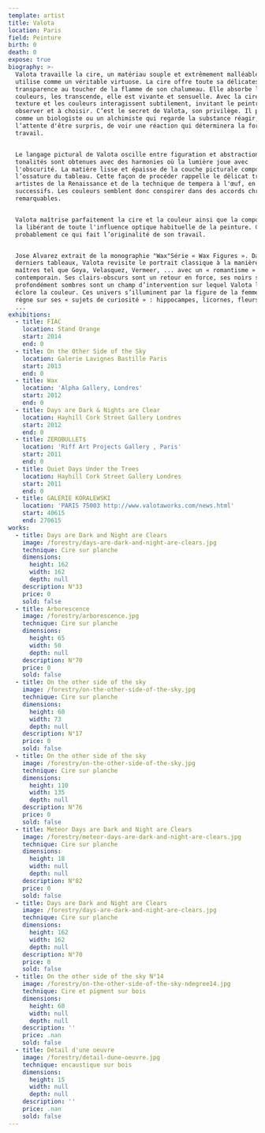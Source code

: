 ```yaml
---
template: artist
title: Valota
location: Paris
field: Peinture
birth: 0
death: 0
expose: true
biography: >-
  Valota travaille la cire, un matériau souple et extrêmement malléable qu'il
  utilise comme un véritable virtuose. La cire offre toute sa délicatesse et sa
  transparence au toucher de la flamme de son chalumeau. Elle absorbe les
  couleurs, les transcende, elle est vivante et sensuelle. Avec la cire, la
  texture et les couleurs interagissent subtilement, invitant le peintre à
  observer et à choisir. C’est le secret de Valota, son privilège. Il procède
  comme un biologiste ou un alchimiste qui regarde la substance réagir, dans
  l’attente d'être surpris, de voir une réaction qui déterminera la forme de son
  travail.


  Le langage pictural de Valota oscille entre figuration et abstraction. Les
  tonalités sont obtenues avec des harmonies où la lumière joue avec
  l'obscurité. La matière lisse et épaisse de la couche picturale compose
  l’ossature du tableau. Cette façon de procéder rappelle le délicat travail des
  artistes de la Renaissance et de la technique de tempera à l'œuf, en glacis
  successifs. Les couleurs semblent donc conspirer dans des accords chromatiques
  remarquables.


  Valota maîtrise parfaitement la cire et la couleur ainsi que la composition,
  la libérant de toute l'influence optique habituelle de la peinture. C’est
  probablement ce qui fait l’originalité de son travail.


  Jose Alvarez extrait de la monographie "Wax"Série « Wax Figures ». Dans ses
  derniers tableaux, Valota revisite le portrait classique à la manière des
  maîtres tel que Goya, Velasquez, Vermeer, ... avec un « romantisme »
  contemporain. Ses clairs-obscurs sont un retour en force, ses noirs si
  profondément sombres sont un champ d’intervention sur lequel Valota laisse
  éclore la couleur. Ces univers s’illuminent par la figure de la femme qui
  règne sur ses « sujets de curiosité » : hippocampes, licornes, fleurs de vie,
  ...
exhibitions:
  - title: FIAC
    location: Stand Orange
    start: 2014
    end: 0
  - title: On the Other Side of the Sky
    location: Galerie Lavignes Bastille Paris
    start: 2013
    end: 0
  - title: Wax
    location: 'Alpha Gallery, Londres'
    start: 2012
    end: 0
  - title: Days are Dark & Nights are Clear
    location: Hayhill Cork Street Gallery Londres
    start: 2012
    end: 0
  - title: ZEROBULLET$
    location: 'Riff Art Projects Gallery , Paris'
    start: 2011
    end: 0
  - title: Quiet Days Under the Trees
    location: Hayhill Cork Street Gallery Londres
    start: 2011
    end: 0
  - title: GALERIE KORALEWSKI
    location: 'PARIS 75003 http://www.valotaworks.com/news.html'
    start: 40615
    end: 270615
works:
  - title: Days are Dark and Night are Clears
    image: /forestry/days-are-dark-and-night-are-clears.jpg
    technique: Cire sur planche
    dimensions:
      height: 162
      width: 162
      depth: null
    description: N°33
    price: 0
    sold: false
  - title: Arborescence
    image: /forestry/arborescence.jpg
    technique: Cire sur planche
    dimensions:
      height: 65
      width: 50
      depth: null
    description: N°70
    price: 0
    sold: false
  - title: On the other side of the sky
    image: /forestry/on-the-other-side-of-the-sky.jpg
    technique: Cire sur planche
    dimensions:
      height: 60
      width: 73
      depth: null
    description: N°17
    price: 0
    sold: false
  - title: On the other side of the sky
    image: /forestry/on-the-other-side-of-the-sky.jpg
    technique: Cire sur planche
    dimensions:
      height: 110
      width: 135
      depth: null
    description: N°76
    price: 0
    sold: false
  - title: Meteor Days are Dark and Night are Clears
    image: /forestry/meteor-days-are-dark-and-night-are-clears.jpg
    technique: Cire sur planche
    dimensions:
      height: 18
      width: null
      depth: null
    description: N°82
    price: 0
    sold: false
  - title: Days are Dark and Night are Clears
    image: /forestry/days-are-dark-and-night-are-clears.jpg
    technique: Cire sur planche
    dimensions:
      height: 162
      width: 162
      depth: null
    description: N°70
    price: 0
    sold: false
  - title: On the other side of the sky N°14
    image: /forestry/on-the-other-side-of-the-sky-ndegree14.jpg
    technique: Cire et pigment sur bois
    dimensions:
      height: 60
      width: null
      depth: null
    description: ''
    price: .nan
    sold: false
  - title: Détail d'une oeuvre
    image: /forestry/detail-dune-oeuvre.jpg
    technique: encaustique sur bois
    dimensions:
      height: 15
      width: null
      depth: null
    description: ''
    price: .nan
    sold: false
---
```


